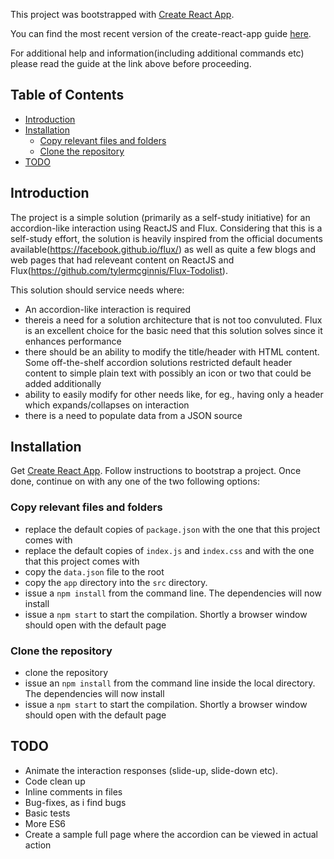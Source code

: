 This project was bootstrapped with [Create React App](https://github.com/facebookincubator/create-react-app).

You can find the most recent version of the create-react-app guide [here](https://github.com/facebookincubator/create-react-app/blob/master/packages/react-scripts/template/README.md).

For additional help and information(including additional commands etc) please read the guide at the link above before proceeding.


## Table of Contents

- [Introduction](#introduction)
- [Installation](#installation)
  - [Copy relevant files and folders](#copy-relevant-files-and-folders)
  - [Clone the repository](#clone-the-repository)
- [TODO](#todo)


## Introduction

The project is a simple solution (primarily as a self-study initiative) for an accordion-like interaction using ReactJS and Flux. Considering that this is a self-study effort, the solution is heavily inspired from the official documents available(https://facebook.github.io/flux/) as well as quite a few blogs and web pages that had releveant content on ReactJS and Flux(https://github.com/tylermcginnis/Flux-Todolist). 


This solution should service needs where:

* An accordion-like interaction is required
* thereis a need for a solution architecture that is not too convuluted. Flux is an excellent choice for the basic need that this solution solves since it enhances performance
* there should be an ability to modify the title/header with HTML content. Some off-the-shelf accordion solutions restricted default header content to simple plain text with possibly an icon or two that could be added additionally
* ability to easily modify for other needs like, for eg., having only a header which expands/collapses on interaction
* there is a need to populate data from a JSON source


## Installation

Get [Create React App](https://github.com/facebookincubator/create-react-app). Follow instructions to bootstrap a project. Once done, continue on with any one of the two following options:

### Copy relevant files and folders

* replace the default copies of  `package.json` with the one that this project comes with
* replace the default copies of  `index.js` and `index.css` and  with the one that this project comes with
* copy the `data.json` file to the root 
* copy the `app` directory into  the `src` directory.
* issue a `npm install` from the command line. The dependencies will now install
* issue a `npm start` to start the compilation. Shortly a browser window should open with the default page

### Clone the repository 

* clone the repository
* issue an `npm install` from the command line inside the local directory. The dependencies will now install
* issue a `npm start` to start the compilation. Shortly a browser window should open with the default page

## TODO

* Animate the interaction responses (slide-up, slide-down etc).
* Code clean up
* Inline comments in files
* Bug-fixes, as i find bugs
* Basic tests
* More ES6
* Create a sample full page where the accordion can be viewed in actual action
